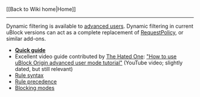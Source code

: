 [[Back to Wiki home|Home]]

***

Dynamic filtering is available to [advanced users](./Advanced-user-features). Dynamic filtering in current uBlock versions can act as a complete replacement of [RequestPolicy](https://addons.mozilla.org/firefox/addon/requestpolicy/), or similar add-ons.

- [**Quick guide**](./Dynamic-filtering:-quick-guide)
- Excellent video guide contributed by [The Hated One](https://www.youtube.com/channel/UCjr2bPAyPV7t35MvcgT3W8Q): ["How to use uBlock Origin advanced user mode tutorial"](https://www.youtube.com/watch?v=2lisQQmWQkY) (YouTube video; slightly dated, but still relevant)
- [Rule syntax](./Dynamic-filtering:-rule-syntax)
- [Rule precedence](./Dynamic-filtering:-precedence)
- [Blocking modes](./Blocking-mode)
